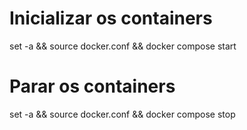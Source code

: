 # Inicializar os containers
set -a && source docker.conf && docker compose start

# Parar os containers
set -a && source docker.conf && docker compose stop
